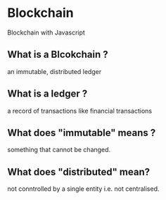 # Blockchain
Blockchain with Javascript

## What is a Blcokchain ?
an immutable, distributed ledger

## What is a ledger ?
a record of transactions like financial transactions

## What does "immutable" means ?
something that cannot be changed.

## What does "distributed" mean?
not conntrolled by a single entity i.e. not centralised.